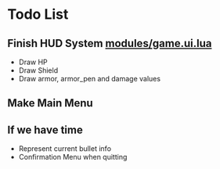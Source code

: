# Todo List

## Finish HUD System [modules/game.ui.lua](modules/game/ui.lua)

- Draw HP
- Draw Shield
- Draw armor, armor_pen and damage values

## Make Main Menu

## If we have time

- Represent current bullet info
- Confirmation Menu when quitting

